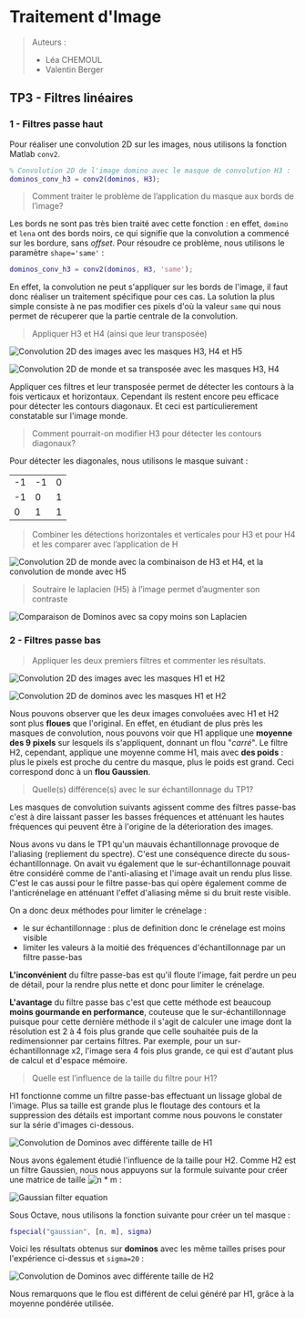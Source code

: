 # Traitement d'Image

> Auteurs :
>
> * Léa CHEMOUL
> * Valentin Berger

## TP3 - Filtres linéaires

### 1 - Filtres passe haut

Pour réaliser une convolution 2D sur les images, nous utilisons la fonction Matlab `conv2`.

```matlab
% Convolution 2D de l'image domino avec le masque de convolution H3 :
dominos_conv_h3 = conv2(dominos, H3);
```

> Comment traiter le problème de l’application du masque aux bords de l’image?

Les bords ne sont pas très bien traité avec cette fonction : en effet, `domino` et `lena` ont des bords noirs, ce qui signifie que la convolution a commencé sur les bordure, sans *offset*. Pour résoudre ce problème, nous utilisons le paramètre `shape='same'` :

```matlab
dominos_conv_h3 = conv2(dominos, H3, 'same');
```

En effet, la convolution ne peut s'appliquer sur les bords de l'image, il faut donc réaliser un traitement spécifique pour ces cas. La solution la plus simple consiste à ne pas modifier ces pixels d'où la valeur  `same` qui nous permet de récuperer que la partie centrale de la convolution.

> Appliquer H3 et H4 (ainsi que leur transposée)

![Convolution 2D des images avec les masques H3, H4 et H5](output/all_conv2_h3_h4_h5.png)

![Convolution 2D de monde et sa transposée avec les masques H3, H4](output/monde_transposed_conv2_h3_h4.png)

Appliquer ces filtres et leur transposée permet de détecter les contours à la fois verticaux et horizontaux. Cependant ils restent encore peu efficace pour détecter les contours diagonaux.
Et ceci est particulierement constatable sur l'image monde.

> Comment pourrait-on modifier H3 pour détecter les contours diagonaux?

Pour détecter les diagonales, nous utilisons le masque suivant :

|    |    |    |
|----|----|----|
| -1 | -1 | 0  |
| -1 | 0  | 1  |
| 0  | 1  | 1  |

> Combiner les détections horizontales et verticales pour H3 et pour H4 et les comparer avec
l’application de H

![Convolution 2D de monde avec la combinaison de H3 et H4, et la convolution de monde avec H5](output/monde_conv2_comb_h3_h4.png)

> Soutraire le laplacien (H5) à l’image permet d’augmenter son contraste

![Comparaison de Dominos avec sa copy moins son Laplacien](output/dominos_laplacian_contrast.png)

### 2 - Filtres passe bas

> Appliquer les deux premiers filtres et commenter les résultats.

![Convolution 2D des images avec les masques H1 et H2](output/all_conv2_h1_h2.png)

![Convolution 2D de dominos avec les masques H1 et H2](output/dominos_conv2_h1_h2.png)

Nous pouvons observer que les deux images convoluées avec H1 et H2 sont plus **floues** que l'original. En effet, en étudiant de plus près les masques de convolution, nous pouvons voir que H1 applique une **moyenne des 9 pixels** sur lesquels ils s'appliquent, donnant un flou "*carré*". Le filtre H2, cependant, applique une moyenne comme H1, mais avec **des poids** : plus le pixels est proche du centre du masque, plus le poids est grand. Ceci correspond donc à un **flou Gaussien**.

> Quelle(s) différence(s) avec le sur échantillonnage du TP1?

Les masques de convolution suivants agissent comme des filtres passe-bas c'est à dire laissant passer les basses fréquences et atténuant les hautes fréquences qui peuvent être à l'origine de la déterioration des images.

Nous avons vu dans le TP1 qu'un mauvais échantillonnage provoque de l'aliasing (repliement du spectre). C'est une conséquence directe du sous-échantillonnage. On avait vu également que le sur-échantillonnage pouvait être considéré comme de l'anti-aliasing et l'image avait un rendu plus lisse.
C'est le cas aussi pour le filtre passe-bas qui opère également comme de l'anticrénelage en atténuant l'effet d'aliasing même si du bruit reste visible.

On a donc deux méthodes pour limiter le crénelage :
- le sur échantillonnage : plus de definition donc le crénelage est moins visible
- limiter les valeurs à la moitié des fréquences d'échantillonnage par un filtre passe-bas

**L'inconvénient** du filtre passe-bas est qu'il floute l'image, fait perdre un peu de détail, pour la rendre plus nette et donc pour limiter le crénelage.

**L'avantage** du filtre passe bas c'est que cette méthode est beaucoup **moins gourmande en performance**, couteuse que le sur-échantillonnage puisque pour cette dernière méthode il s'agit de calculer une image dont la résolution est 2 à 4 fois plus grande que celle souhaitée puis de la redimensionner par certains filtres. Par exemple, pour un sur-échantillonnage x2, l'image sera 4 fois plus grande, ce qui est d'autant plus de calcul et d'espace mémoire.


> Quelle est l’influence de la taille du filtre pour H1?

H1 fonctionne comme un filtre passe-bas effectuant un lissage global de l'image. Plus sa taille est grande plus le floutage des contours et la suppression des détails est important comme nous pouvons le constater sur la série d'images ci-dessous. 

![Convolution de Dominos avec différente taille de H1](output/dominos_h1_size.png)

Nous avons également étudié l'influence de la taille pour H2. Comme H2 est un filtre Gaussien, nous nous appuyons sur la formule suivante pour créer une matrice de taille ![n * m](https://latex.codecogs.com/svg.latex?n&space;\times&space;m) :

![Gaussian filter equation](https://latex.codecogs.com/svg.latex?G(x,&space;y)&space;=&space;\frac{1}{2&space;\pi&space;\sigma^2}&space;e^{-\frac{x^2&space;&plus;&space;y^2}{2&space;\sigma^2}})

Sous Octave, nous utilisons la fonction suivante pour créer un tel masque :

```matlab
fspecial("gaussian", [n, m], sigma)
```

Voici les résultats obtenus sur **dominos** avec les même tailles prises pour l'expérience ci-dessus et `sigma=20` :

![Convolution de Dominos avec différente taille de H2](output/dominos_h2_size.png)

Nous remarquons que le flou est différent de celui généré par H1, grâce à la moyenne pondérée utilisée.
